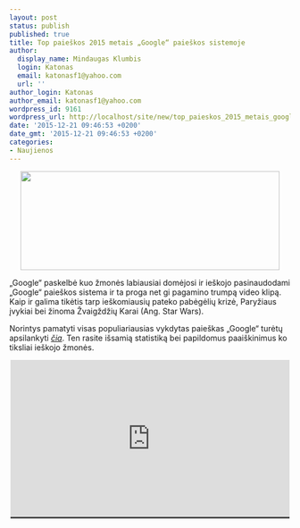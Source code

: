 ```yaml
---
layout: post
status: publish
published: true
title: Top paieškos 2015 metais „Google“ paieškos sistemoje
author:
  display_name: Mindaugas Klumbis
  login: Katonas
  email: katonasf1@yahoo.com
  url: ''
author_login: Katonas
author_email: katonasf1@yahoo.com
wordpress_id: 9161
wordpress_url: http://localhost/site/new/top_paieskos_2015_metais_google_paieskos_sistemoje/
date: '2015-12-21 09:46:53 +0200'
date_gmt: '2015-12-21 09:46:53 +0200'
categories:
- Naujienos
---
```

<p style="text-align: center;">
	<img alt="" src="http://technews.lt/userfiles/searches for Paris.JPG" style="width: 464px; height: 177px;" /></p>
<p>
	&bdquo;Google&ldquo; paskelbė kuo žmonės labiausiai domėjosi ir ie&scaron;kojo pasinaudodami &bdquo;Google&ldquo; paie&scaron;kos sistema ir ta proga net gi pagamino trumpą video klipą. Kaip ir galima tikėtis tarp ie&scaron;komiausių pateko pabėgėlių krizė, Paryžiaus įvykiai bei žinoma Žvaigždžių Karai (Ang. Star Wars).</p>
<p>
	Norintys pamatyti visas populiariausias vykdytas paie&scaron;kas &bdquo;Google&ldquo; turėtų apsilankyti <em><a href="https://www.google.com/trends/story/2015_GLOBAL">čia</a></em>. Ten rasite i&scaron;samią statistiką bei papildomus paai&scaron;kinimus ko tiksliai ie&scaron;kojo žmonės.&nbsp;</p>
<p style="text-align: center;">
	<span style="color: rgb(187, 187, 187); font-family: Roboto, Arial, Helvetica, sans-serif; font-size: 11px; line-height: 25px; white-space: nowrap; background-color: rgba(28, 28, 28, 0.8);"><iframe allowfullscreen="" frameborder="0" height="281" src="https://www.youtube.com/embed/q7o7R5BgWDY" width="500"></iframe></span></p>
